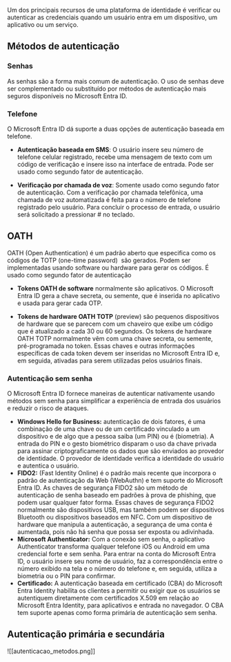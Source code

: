 Um dos principais recursos de uma plataforma de identidade é verificar ou autenticar as credenciais quando um usuário entra em um dispositivo, um aplicativo ou um serviço.

## Métodos de autenticação

### Senhas

As senhas são a forma mais comum de autenticação. O uso de senhas deve ser complementado ou substituído por métodos de autenticação mais seguros disponíveis no Microsoft Entra ID.

### Telefone

O Microsoft Entra ID dá suporte a duas opções de autenticação baseada em telefone.

- **Autenticação baseada em SMS**: O usuário insere seu número de telefone celular registrado, recebe uma mensagem de texto com um código de verificação e insere isso na interface de entrada. Pode ser usado como segundo fator de autenticação.

- **Verificação por chamada de voz**:  Somente usado como segundo fator de autenticação. Com a verificação por chamada telefônica, uma chamada de voz automatizada é feita para o número de telefone registrado pelo usuário. Para concluir o processo de entrada, o usuário será solicitado a pressionar # no teclado.

## OATH

OATH (Open Authentication) é um padrão aberto que especifica como os códigos de TOTP (one-time password)  são gerados. Podem ser implementadas usando software ou hardware para gerar os códigos. É usado como segundo fator de autenticação

- **Tokens OATH de software** normalmente são aplicativos. O Microsoft Entra ID gera a chave secreta, ou semente, que é inserida no aplicativo e usada para gerar cada OTP.
    
- **Tokens de hardware OATH TOTP** (preview) são pequenos dispositivos de hardware que se parecem com um chaveiro que exibe um código que é atualizado a cada 30 ou 60 segundos. Os tokens de hardware OATH TOTP normalmente vêm com uma chave secreta, ou semente, pré-programada no token. Essas chaves e outras informações específicas de cada token devem ser inseridas no Microsoft Entra ID e, em seguida, ativadas para serem utilizadas pelos usuários finais.

### Autenticação sem senha

O Microsoft Entra ID fornece maneiras de autenticar nativamente usando métodos sem senha para simplificar a experiência de entrada dos usuários e reduzir o risco de ataques.

- **Windows Hello for Business:** autenticação de dois fatores, é uma combinação de uma chave ou de um certificado vinculado a um dispositivo e de algo que a pessoa saiba (um PIN) ou é (biometria). A entrada do PIN e o gesto biométrico disparam o uso da chave privada para assinar criptograficamente os dados que são enviados ao provedor de identidade. O provedor de identidade verifica a identidade do usuário e autentica o usuário.
- **FIDO2:** (Fast Identity Online) é o padrão mais recente que incorpora o padrão de autenticação da Web (WebAuthn) e tem suporte do Microsoft Entra ID. As chaves de segurança FIDO2 são um método de autenticação de senha baseado em padrões à prova de phishing, que podem usar qualquer fator forma. Essas chaves de segurança FIDO2 normalmente são dispositivos USB, mas também podem ser dispositivos Bluetooth ou dispositivos baseados em NFC. Com um dispositivo de hardware que manipula a autenticação, a segurança de uma conta é aumentada, pois não há senha que possa ser exposta ou adivinhada.
- **Microsoft Authenticator:** Com a conexão sem senha, o aplicativo Authenticator transforma qualquer telefone iOS ou Android em uma credencial forte e sem senha. Para entrar na conta do Microsoft Entra ID, o usuário insere seu nome de usuário, faz a correspondência entre o número exibido na tela e o número do telefone e, em seguida, utiliza a biometria ou o PIN para confirmar.
- **Certificado:** A autenticação baseada em certificado (CBA) do Microsoft Entra Identity habilita os clientes a permitir ou exigir que os usuários se autentiquem diretamente com certificados X.509 em relação ao Microsoft Entra Identity, para aplicativos e entrada no navegador. O CBA tem suporte apenas como forma primária de autenticação sem senha.

## Autenticação primária e secundária

![[autenticacao_metodos.png]]